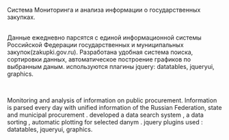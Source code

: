 
Система Мониторинга и анализа информации о государственных закупках.<br><br>

Данные ежедневно парсятся с единой информационной системы Российской Федерации государственных и муниципальных закупок(zakupki.gov.ru). Разработана удобная система поиска, сортировки данных, автоматическое построение графиков по выбранным даным. используются плагины jquery: datatables, jqueryui, graphics.

<br>
<ims src="1.jpg">

Monitoring and analysis of information on public procurement. Information is parsed every day with unified information of the Russian Federation, state and municipal procurement . developed a data search system , a data sorting , automatic plotting for selected danym . jquery plugins used : datatables, jqueryui, graphics.

